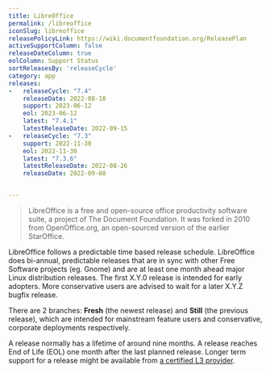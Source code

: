 ```yaml
---
title: LibreOffice
permalink: /libreoffice
iconSlug: libreoffice
releasePolicyLink: https://wiki.documentfoundation.org/ReleasePlan
activeSupportColumn: false
releaseDateColumn: true
eolColumn: Support Status
sortReleasesBy: 'releaseCycle'
category: app
releases:
-   releaseCycle: "7.4"
    releaseDate: 2022-08-18
    support: 2023-06-12
    eol: 2023-06-12
    latest: "7.4.1"
    latestReleaseDate: 2022-09-15
-   releaseCycle: "7.3"
    support: 2022-11-30
    eol: 2022-11-30
    latest: "7.3.6"
    latestReleaseDate: 2022-08-26
    releaseDate: 2022-09-08


---
```


> LibreOffice is a free and open-source office productivity software suite, a project of The Document Foundation. It was forked in 2010 from OpenOffice.org, an open-sourced version of the earlier StarOffice.

LibreOffice follows a predictable time based release schedule. LibreOffice does bi-annual, predictable releases that are in sync with other Free Software projects (eg. Gnome) and are at least one month ahead major Linux distribution releases. The first X.Y.0 release is intended for early adopters. More conservative users are advised to wait for a later X.Y.Z bugfix release.

There are 2 branches: **Fresh** (the newest release) and **Still** (the previous release), which are intended for mainstream feature users and conservative, corporate deployments respectively.

A release normally has a lifetime of around nine months. A release reaches End of Life (EOL) one month after the last planned release. Longer term support for a release might be available from [a certified L3 provider](https://www.documentfoundation.org/gethelp/developers/).
